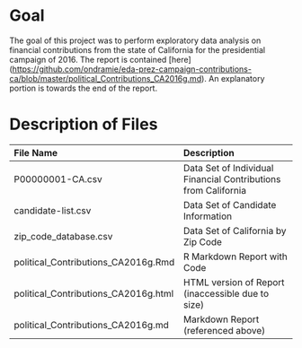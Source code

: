 # Goal
The goal of this project was to perform exploratory data analysis on financial contributions from the state of California for the presidential campaign of 2016.  The report is contained [here] (https://github.com/ondramie/eda-prez-campaign-contributions-ca/blob/master/political_Contributions_CA2016g.md).  An explanatory portion is towards the end of the report. 

# Description of Files
File Name| Description
:--|:--
P00000001-CA.csv| Data Set of Individual Financial Contributions from California 
candidate-list.csv| Data Set of Candidate Information
zip_code_database.csv| Data Set of California by Zip Code
political_Contributions_CA2016g.Rmd| R Markdown Report with Code
political_Contributions_CA2016g.html | HTML version of Report (inaccessible due to size)
political_Contributions_CA2016g.md	| Markdown Report (referenced above)
